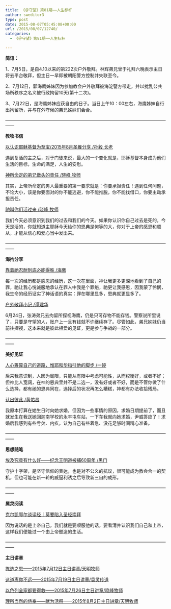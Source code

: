 ```yaml
---
title: 《＠守望》第81期——人生标杆
author: sweditor3
type: post
date: 2015-08-07T05:45:08+00:00
url: /2015/08/07/12740/
categories:
  - 《＠守望》第81期——人生标杆

---
```

**简讯：** 

1、7月5日，是自4.10以来的第222次户外敬拜。林辉弟兄曾于礼拜六晚表示主日将去平台敬拜，但主日一早即被朝阳警方控制并失联至今。 

2、7月12日，郭海鹰姊妹因为参加教会户外敬拜被海淀警方带走，并以扰乱公共场所秩序之名义被行政拘留10天(第十二次)。 

3、7月22日，是海鹰姊妹应获自由的日子。当日上午10：00左右，海鹰姊妹自行出拘留所，并与在外守候的弟兄姊妹们会合。 

&mdash;&mdash;&mdash;&mdash;&mdash;&mdash;&mdash;&mdash;&mdash;&mdash;&mdash;&mdash;&mdash;&mdash;&mdash;&mdash;&mdash;&mdash;&mdash;&mdash;&mdash;&mdash;&mdash;&mdash;&mdash;&mdash;&mdash;&mdash;&mdash;&mdash;&mdash;&mdash;&mdash;&mdash;&mdash;&mdash;&mdash;&mdash; 

**教牧书信** 

[以认识耶稣基督为至宝/2015年8月圣餐分享 /孙毅 长老][1]
	  
遇到复活的主之后，对于门徒来说，最大的一个变化就是，耶稣基督本身成为他们生活的目标，生命的满足，人生的安慰。 

[神所命定的弟兄做头的责任 /晓峰 牧师][2]
	  
其实，上帝所命定的男人最重要的第一要求就是：你要承担责任！遇到任何问题，不论大小，该是你要面对的你不能逃避，你不能推脱，你不能找借口，你要主动承担责任。 

[祂叫你们活过来 /晓峰 牧师][3]
	  
我们今天必须意识到我们的过去和我们的今天。如果你认识你自己过去是死的，今天是活的，你就知道主耶稣今天给你的恩典是何等的大，你对于上帝的感恩和顺从，才能从信心和爱心当中发出来。 

&mdash;&mdash;&mdash;&mdash;&mdash;&mdash;&mdash;&mdash;&mdash;&mdash;&mdash;&mdash;&mdash;&mdash;&mdash;&mdash;&mdash;&mdash;&mdash;&mdash;&mdash;&mdash;&mdash;&mdash;&mdash;&mdash;&mdash;&mdash;&mdash;&mdash;&mdash;&mdash;&mdash;&mdash;&mdash;&mdash;&mdash;&mdash; 

**海拘分享** 

[靠着祂忍耐到底必能得胜 /海鹰][4]
	  
每一次的经历都是感恩的经历，这一次在里面，神让我更多更深地看到了自己的罪，祂让我心悦诚服地承认在罪人中我是个罪魁，祂更让我感恩，因我蒙了怜悯，我生命的经历证实了神话语的真实：罪在哪里显多，恩典就更显多了。 

[户外敬拜小记 /谭建华][5]
	  
6月24日，张涛弟兄去拘留所探视海鹰，仍是只可存物不能存钱。警察说所里说了，只要是守望的人，账户上一旦有钱就不许继续存了。尽管如此，弟兄姊妹仍当前往探视，这本来就是彼此相爱的见证，更是参与争战的一部分。 

&mdash;&mdash;&mdash;&mdash;&mdash;&mdash;&mdash;&mdash;&mdash;&mdash;&mdash;&mdash;&mdash;&mdash;&mdash;&mdash;&mdash;&mdash;&mdash;&mdash;&mdash;&mdash;&mdash;&mdash;&mdash;&mdash;&mdash;&mdash;&mdash;&mdash;&mdash;&mdash;&mdash;&mdash;&mdash;&mdash;&mdash;&mdash; 

**美好见证** 

[人心筹算自己的道路，惟耶和华指引他的脚步 /一婷][6]
	  
后来我意识到，人因为局限，只能从有限中考虑可能性，从而权衡好，或者不好；但神比人宽阔，在神的恩典里并不是二选一，没有好或者不好，而是不管你做了什么选择，都有祂的恩典同在，选择后的状况再怎么糟糕，神都有办法收拾残局。 

[认出彼此 /黄佑昌][7]
	  
我原本打算在她生日时向她求婚，但因为一些事情的原因，求婚日期提前了，而且就发生在我送她回迦南学校的永丰屯车站，一下车我就向她求婚，尹威答应了！求婚后我感到有些亏欠、内疚，认为自己有些着急、没花足够时间精心准备。 

&mdash;&mdash;&mdash;&mdash;&mdash;&mdash;&mdash;&mdash;&mdash;&mdash;&mdash;&mdash;&mdash;&mdash;&mdash;&mdash;&mdash;&mdash;&mdash;&mdash;&mdash;&mdash;&mdash;&mdash;&mdash;&mdash;&mdash;&mdash;&mdash;&mdash;&mdash;&mdash;&mdash;&mdash;&mdash;&mdash;&mdash;&mdash; 

**思想随笔** 

[埃及究竟有什么好&mdash;&mdash;纪念王明道被捕60周年 /黑门][8]
	  
守护十字架，是坚守信仰的表达，也是对不公义的抗议，很可能成为教会合一的契机，但也可能在新一轮的威逼利诱之后导致新三自的成形。 

&mdash;&mdash;&mdash;&mdash;&mdash;&mdash;&mdash;&mdash;&mdash;&mdash;&mdash;&mdash;&mdash;&mdash;&mdash;&mdash;&mdash;&mdash;&mdash;&mdash;&mdash;&mdash;&mdash;&mdash;&mdash;&mdash;&mdash;&mdash;&mdash;&mdash;&mdash;&mdash;&mdash;&mdash;&mdash;&mdash;&mdash;&mdash; 

**属灵阅读** 

[克尔凯郭尔谈读经｜莫要陷入圣经崇拜][9]
	  
因为说话的是上帝自己，我们就是要顺服他的话，要看清并认识我们自己和上帝，这样我们便能过一个由上帝塑造的生活。 

&mdash;&mdash;&mdash;&mdash;&mdash;&mdash;&mdash;&mdash;&mdash;&mdash;&mdash;&mdash;&mdash;&mdash;&mdash;&mdash;&mdash;&mdash;&mdash;&mdash;&mdash;&mdash;&mdash;&mdash;&mdash;&mdash;&mdash;&mdash;&mdash;&mdash;&mdash;&mdash;&mdash;&mdash;&mdash;&mdash;&mdash;&mdash; 

**主日讲章** 

[拣选之恩&mdash;&mdash;2015年7月12日主日讲章/天明牧师][10]
	  
[这道离你不远&mdash;&mdash;2015年7月19日主日讲章/袁灵传道][11]
	  
[以色列全家都要得救&mdash;&mdash;2015年7月26日主日讲章/晓峰牧师][12]
	  
[理所当然的侍奉&mdash;&mdash;献为活祭&mdash;&mdash;2015年8月2日主日讲章/天明牧师][13]

 [1]: /2015/08/07/以认识基督耶稣为至宝/
 [2]: /2015/08/07/神所命定的弟兄做头的责任文晓峰牧师/
 [3]: /2015/08/07/祂叫你们活过来文晓峰牧师/
 [4]: /2015/08/07/靠着祂忍耐到底必能得胜文郭海鹰/
 [5]: /2015/08/07/户外敬拜小记文谭建华4/
 [6]: /2015/08/07/人心筹算自己的道路惟耶和华指引他的脚步文/
 [7]: /2015/08/07/认出彼此文黄佑昌编注尹威/
 [8]: /2015/08/07/埃及究竟有什么好纪念王明道被捕60周年文/
 [9]: /2015/08/07/克尔凯郭尔谈读经｜莫要陷入圣经崇拜/
 [10]: /2015/07/11/拣选之恩2015年7月12日主日讲章天明牧师/
 [11]: /2015/07/17/这道离你不远2015年7月19日主日讲章袁灵传道/
 [12]: /2015/07/25/以色列全家都要得救2015年7月26日主日讲章晓峰牧/
 [13]: /2015/07/31/理所当然的侍奉献为活祭2015年8月2日主日讲/